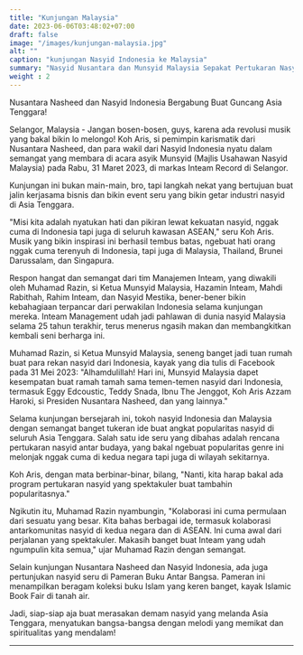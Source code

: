 ```yaml
---
title: "Kunjungan Malaysia"
date: 2023-06-06T03:48:02+07:00
draft: false
image: "/images/kunjungan-malaysia.jpg"
alt: ""
caption: "kunjungan Nasyid Indonesia ke Malaysia"
summary: "Nasyid Nusantara dan Munsyid Malaysia Sepakat Pertukaran Nasyid Antar Bangsa"
weight : 2
---
```


Nusantara Nasheed dan Nasyid Indonesia Bergabung Buat Guncang Asia Tenggara!

Selangor, Malaysia - Jangan bosen-bosen, guys, karena ada revolusi musik yang bakal bikin lo melongo! Koh Aris, si pemimpin karismatik dari Nusantara Nasheed, dan para wakil dari Nasyid Indonesia nyatu dalam semangat yang membara di acara asyik Munsyid (Majlis Usahawan Nasyid Malaysia) pada Rabu, 31 Maret 2023, di markas Inteam Record di Selangor.

Kunjungan ini bukan main-main, bro, tapi langkah nekat yang bertujuan buat jalin kerjasama bisnis dan bikin event seru yang bikin getar industri nasyid di Asia Tenggara.

"Misi kita adalah nyatukan hati dan pikiran lewat kekuatan nasyid, nggak cuma di Indonesia tapi juga di seluruh kawasan ASEAN," seru Koh Aris. Musik yang bikin inspirasi ini berhasil tembus batas, ngebuat hati orang nggak cuma terenyuh di Indonesia, tapi juga di Malaysia, Thailand, Brunei Darussalam, dan Singapura.

Respon hangat dan semangat dari tim Manajemen Inteam, yang diwakili oleh Muhamad Razin, si Ketua Munsyid Malaysia, Hazamin Inteam, Mahdi Rabithah, Rahim Inteam, dan Nasyid Mestika, bener-bener bikin kebahagiaan terpancar dari perwakilan Indonesia selama kunjungan mereka. Inteam Management udah jadi pahlawan di dunia nasyid Malaysia selama 25 tahun terakhir, terus menerus ngasih makan dan membangkitkan kembali seni berharga ini.

Muhamad Razin, si Ketua Munsyid Malaysia, seneng banget jadi tuan rumah buat para rekan nasyid dari Indonesia, kayak yang dia tulis di Facebook pada 31 Mei 2023: "Alhamdulillah! Hari ini, Munsyid Malaysia dapet kesempatan buat ramah tamah sama temen-temen nasyid dari Indonesia, termasuk Eggy Edcoustic, Teddy Snada, Ibnu The Jenggot, Koh Aris Azzam Haroki, si Presiden Nusantara Nasheed, dan yang lainnya."

Selama kunjungan bersejarah ini, tokoh nasyid Indonesia dan Malaysia dengan semangat banget tukeran ide buat angkat popularitas nasyid di seluruh Asia Tenggara. Salah satu ide seru yang dibahas adalah rencana pertukaran nasyid antar budaya, yang bakal ngebuat popularitas genre ini melonjak nggak cuma di kedua negara tapi juga di wilayah sekitarnya.

Koh Aris, dengan mata berbinar-binar, bilang, "Nanti, kita harap bakal ada program pertukaran nasyid yang spektakuler buat tambahin popularitasnya."

Ngikutin itu, Muhamad Razin nyambungin, "Kolaborasi ini cuma permulaan dari sesuatu yang besar. Kita bahas berbagai ide, termasuk kolaborasi antarkomunitas nasyid di kedua negara dan di ASEAN. Ini cuma awal dari perjalanan yang spektakuler. Makasih banget buat Inteam yang udah ngumpulin kita semua," ujar Muhamad Razin dengan semangat.

Selain kunjungan Nusantara Nasheed dan Nasyid Indonesia, ada juga pertunjukan nasyid seru di Pameran Buku Antar Bangsa. Pameran ini menampilkan beragam koleksi buku Islam yang keren banget, kayak Islamic Book Fair di tanah air.

Jadi, siap-siap aja buat merasakan demam nasyid yang melanda Asia Tenggara, menyatukan bangsa-bangsa dengan melodi yang memikat dan spiritualitas yang mendalam!

---